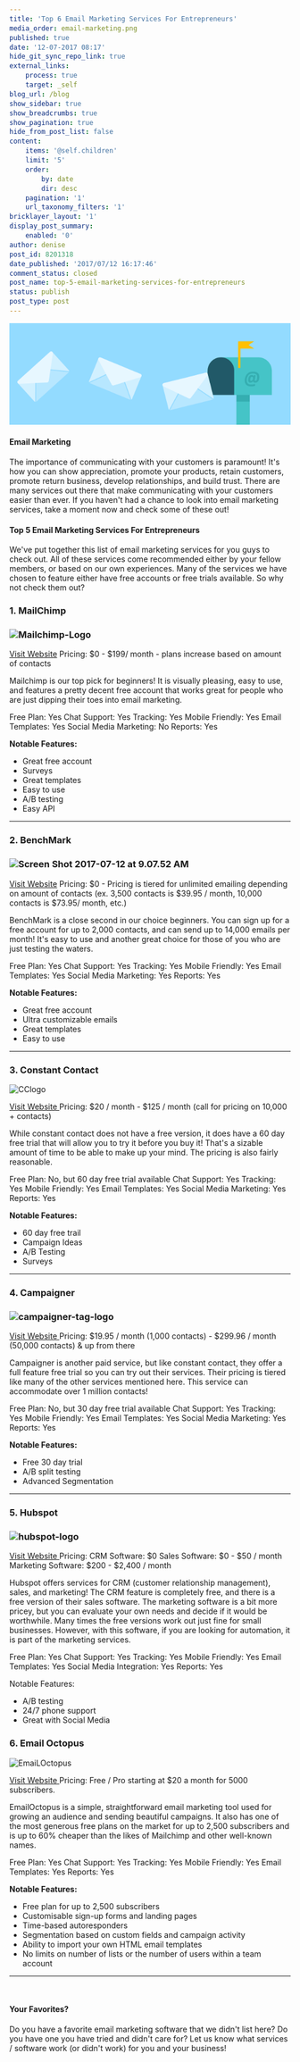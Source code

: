 ```yaml
---
title: 'Top 6 Email Marketing Services For Entrepreneurs'
media_order: email-marketing.png
published: true
date: '12-07-2017 08:17'
hide_git_sync_repo_link: true
external_links:
    process: true
    target: _self
blog_url: /blog
show_sidebar: true
show_breadcrumbs: true
show_pagination: true
hide_from_post_list: false
content:
    items: '@self.children'
    limit: '5'
    order:
        by: date
        dir: desc
    pagination: '1'
    url_taxonomy_filters: '1'
bricklayer_layout: '1'
display_post_summary:
    enabled: '0'
author: denise
post_id: 8201318
date_published: '2017/07/12 16:17:46'
comment_status: closed
post_name: top-5-email-marketing-services-for-entrepreneurs
status: publish
post_type: post
---
```


[![](email-marketing.png)](/blog/e-commerce-tips/top-6-email-marketing-services-for-entrepreneurs)
<h4>Email Marketing</h4>
The importance of communicating with your customers is paramount! It's how you can show appreciation, promote your products, retain customers, promote return business, develop relationships, and build trust. There are many services out there that make communicating with your customers easier than ever. If you haven't had a chance to look into email marketing services, take a moment now and check some of these out!
<h4>Top 5 Email Marketing Services For Entrepreneurs</h4>
We've put together this list of email marketing services for you guys to check out. All of these services come recommended either by your fellow members, or based on our own experiences. Many of the services we have chosen to feature either have free accounts or free trials available. So why not check them out?

<h3>1. MailChimp</h3>
<h3><img class="alignnone  wp-image-8227991" src="https://printaura.com/wp-content/uploads/2017/07/Mailchimp-Logo.jpg" alt="Mailchimp-Logo" width="272" height="81" /></h3>
<a href="https://mailchimp.com/" target="_blank">Visit Website</a>
Pricing: $0 - $199/ month - plans increase based on amount of contacts

Mailchimp is our top pick for beginners! It is visually pleasing, easy to use, and features a pretty decent free account that works great for people who are just dipping their toes into email marketing.

Free Plan: Yes
Chat Support: Yes
Tracking: Yes
Mobile Friendly: Yes
Email Templates: Yes
Social Media Marketing: No
Reports: Yes

<strong>Notable Features:</strong>
<ul>
 	<li>Great free account</li>
 	<li>Surveys</li>
 	<li>Great templates</li>
 	<li>Easy to use</li>
 	<li>A/B testing</li>
 	<li>Easy API</li>
</ul>

<hr />

<h3>2. BenchMark</h3>
<h3><img class="alignnone  wp-image-8227994" src="https://printaura.com/wp-content/uploads/2017/07/Screen-Shot-2017-07-12-at-9.07.52-AM-e1499876111619.png" alt="Screen Shot 2017-07-12 at 9.07.52 AM" width="183" height="56" /></h3>
<a href="https://www.benchmarkemail.com/" target="_blank">Visit Website</a>
Pricing: $0 - Pricing is tiered for unlimited emailing depending on amount of contacts (ex. 3,500 contacts is $39.95 / month, 10,000 contacts is $73.95/ month, etc.)

BenchMark is a close second in our choice beginners. You can sign up for a free account for up to 2,000 contacts, and can send up to 14,000 emails per month! It's easy to use and another great choice for those of you who are just testing the waters.

Free Plan: Yes
Chat Support: Yes
Tracking: Yes
Mobile Friendly: Yes
Email Templates: Yes
Social Media Marketing: Yes
Reports: Yes

<strong>Notable Features:</strong>
<ul>
 	<li>Great free account</li>
 	<li>Ultra customizable emails</li>
 	<li>Great templates</li>
 	<li>Easy to use</li>
</ul>

<hr />

<h3>3. Constant Contact</h3>
<img class="alignnone  wp-image-8227985" src="https://printaura.com/wp-content/uploads/2017/07/CClogo-e1499875982827.png" alt="CClogo" width="310" height="55" />

<a href="https://www.constantcontact.com" target="_blank">Visit Website </a>
Pricing: $20 / month - $125 / month (call for pricing on 10,000 + contacts)

While constant contact does not have a free version, it does have a 60 day free trial that will allow you to try it before you buy it! That's a sizable amount of time to be able to make up your mind. The pricing is also fairly reasonable.

Free Plan: No, but 60 day free trial available
Chat Support: Yes
Tracking: Yes
Mobile Friendly: Yes
Email Templates: Yes
Social Media Marketing: Yes
Reports: Yes

<strong>Notable Features:</strong>
<ul>
 	<li>60 day free trail</li>
 	<li>Campaign Ideas</li>
 	<li>A/B Testing</li>
 	<li>Surveys</li>
</ul>

<hr />

<h3>4. Campaigner</h3>
<h3><img class="alignnone  wp-image-8227982" src="https://printaura.com/wp-content/uploads/2017/07/campaigner-tag-logo.png" alt="campaigner-tag-logo" width="285" height="72" /></h3>
<a href="https://www.campaigner.com/" target="_blank">Visit Website </a>
Pricing: $19.95 / month (1,000 contacts) - $299.96 / month (50,000 contacts) &amp; up from there

Campaigner is another paid service, but like constant contact, they offer a full feature free trial so you can try out their services. Their pricing is tiered like many of the other services mentioned here. This service can accommodate over 1 million contacts!

Free Plan: No, but 30 day free trial available
Chat Support: Yes
Tracking: Yes
Mobile Friendly: Yes
Email Templates: Yes
Social Media Marketing: Yes
Reports: Yes

<strong>Notable Features:</strong>
<ul>
 	<li>Free 30 day trial</li>
 	<li>A/B split testing</li>
 	<li>Advanced Segmentation</li>
</ul>

<hr />

<h3>5. Hubspot</h3>
<h3><img class="alignnone  wp-image-8227989" src="https://printaura.com/wp-content/uploads/2017/07/hubspot-logo-e1499876043795.png" alt="hubspot-logo" width="198" height="63" /></h3>
<a href="https://www.hubspot.com/" target="_blank">Visit Website </a>
Pricing:
CRM Software: $0
Sales Software: $0 - $50 / month
Marketing Software: $200 - $2,400 / month

Hubspot offers services for CRM (customer relationship management), sales, and marketing! The CRM feature is completely free, and there is a free version of their sales software. The marketing software is a bit more pricey, but you can evaluate your own needs and decide if it would be worthwhile. Many times the free versions work out just fine for small businesses. However, with this software, if you are looking for automation, it is part of the marketing services.

Free Plan: Yes
Chat Support: Yes
Tracking: Yes
Mobile Friendly: Yes
Email Templates: Yes
Social Media Integration: Yes
Reports: Yes

Notable Features:
<ul>
 	<li>A/B testing</li>
 	<li>24/7 phone support</li>
 	<li>Great with Social Media</li>
</ul>

<h3>6. Email Octopus</h3>
<img class="alignnone wp-image-8227985" src="https://printaura.com/wp-content/uploads/PurpleEmailOctopus.png" alt="EmaiLOctopus" width="310" height="55" />
 
<a href="https://emailoctopus.com" target="_blank">Visit Website </a>
Pricing: Free / Pro starting at $20 a month for 5000 subscribers.
 
EmailOctopus is a simple, straightforward email marketing tool used for growing an audience and sending beautiful campaigns. It also has one of the most generous free plans on the market for up to 2,500 subscribers and is up to 60% cheaper than the likes of Mailchimp and other well-known names.

Free Plan: Yes
Chat Support: Yes
Tracking: Yes
Mobile Friendly: Yes
Email Templates: Yes
Reports: Yes
 
<strong>Notable Features:</strong>
<ul>
<li>Free plan for up to 2,500 subscribers</li>
<li>Customisable sign-up forms and landing pages</li>
<li>Time-based autoresponders</li>
<li>Segmentation based on custom fields and campaign activity</li>
<li>Ability to import your own HTML email templates</li>
<li>No limits on number of lists or the number of users within a team account</li>
</ul>
 
<hr />

&nbsp;
<h4>Your Favorites?</h4>
Do you have a favorite email marketing software that we didn't list here? Do you have one you have tried and didn't care for? Let us know what services / software work (or didn't work) for you and your business!

<span style="border-radius: 2px; text-indent: 20px; width: auto; padding: 0px 4px 0px 0px; text-align: center; font: bold 11px/20px 'Helvetica Neue',Helvetica,sans-serif; color: #ffffff; background: #bd081c no-repeat scroll 3px 50% / 14px 14px; position: absolute; opacity: 1; z-index: 8675309; display: none; cursor: pointer;">Save</span>